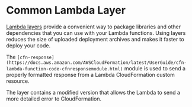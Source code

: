 # Common Lambda Layer

[Lambda layers](https://docs.aws.amazon.com/lambda/latest/dg/configuration-layers.html) provide a convenient way to package libraries and other dependencies that you can use with your Lambda functions. Using layers reduces the size of uploaded deployment archives and makes it faster to deploy your code.

The ```[cfn-response](https://docs.aws.amazon.com/AWSCloudFormation/latest/UserGuide/cfn-lambda-function-code-cfnresponsemodule.html)``` module is used to send a properly formatted response from a Lambda CloudFormation custom resource.

The layer contains a modified version that allows the Lambda to send a more detailed error to CloudFormation.
